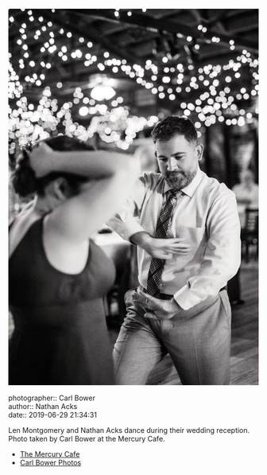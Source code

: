 ![Len Montgomery and Nathan Acks dance](assets/2019-06-29-set-4-the-dance-50.webp)

photographer:: Carl Bower  
author:: Nathan Acks  
date:: 2019-06-29 21:34:31

Len Montgomery and Nathan Acks dance during their wedding reception. Photo taken by Carl Bower at the Mercury Cafe.

* [The Mercury Cafe](http://mercurycafe.com)
* [Carl Bower Photos](https://carlbowerphotos.com)

